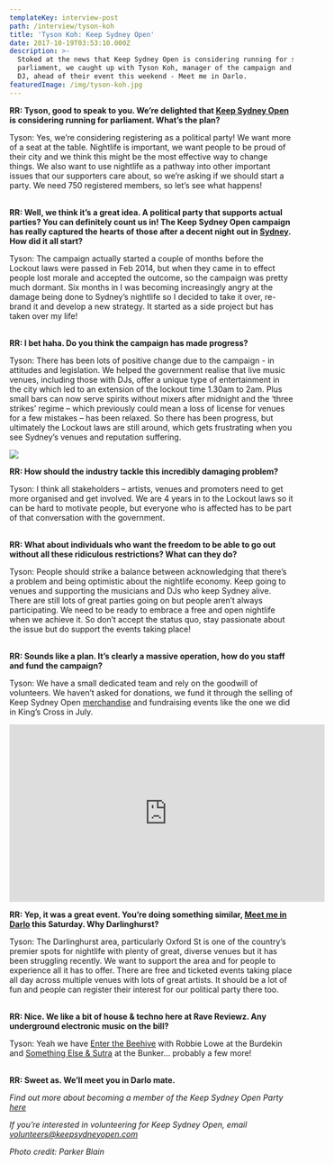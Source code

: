 ```yaml
---
templateKey: interview-post
path: /interview/tyson-koh
title: 'Tyson Koh: Keep Sydney Open'
date: 2017-10-19T03:53:10.000Z
description: >-
  Stoked at the news that Keep Sydney Open is considering running for state
  parliament, we caught up with Tyson Koh, manager of the campaign and FBI radio
  DJ, ahead of their event this weekend - Meet me in Darlo.
featuredImage: /img/tyson-koh.jpg
---
```

**RR: Tyson, good to speak to you. We’re delighted that [Keep Sydney Open](https://www.facebook.com/KeepSydneyOpen/) is considering running for parliament. What’s the plan?**

Tyson: Yes, we’re considering registering as a political party! We want more of a seat at the table. Nightlife is important, we want people to be proud of their city and we think this might be the most effective way to change things. We also want to use nightlife as a pathway into other important issues that our supporters care about, so we’re asking if we should start a party. We need 750 registered members, so let’s see what happens!
<br><br> 

**RR: Well, we think it’s a great idea. A political party that supports actual parties? You can definitely count us in! The Keep Sydney Open campaign has really captured the hearts of those after a decent night out in [Sydney](https://www.ravereviewz.net/Events-Location/Sydney). How did it all start?**

Tyson: The campaign actually started a couple of months before the Lockout laws were passed in Feb 2014, but when they came in to effect people lost morale and accepted the outcome, so the campaign was pretty much dormant.  Six months in I was becoming increasingly angry at the damage being done to Sydney’s nightlife so I decided to take it over, re-brand it and develop a new strategy. It started as a side project but has taken over my life!
<br><br>

**RR: I bet haha. Do you think the campaign has made progress?**

Tyson: There has been lots of positive change due to the campaign - in attitudes and legislation. We helped the government realise that live music venues, including those with DJs, offer a unique type of entertainment in the city which led to an extension of the lockout time 1.30am to 2am. Plus small bars can now serve spirits without mixers after midnight and the ‘three strikes’ regime – which previously could mean a loss of license for venues for a few mistakes – has been relaxed. So there has been progress, but ultimately the Lockout laws are still around, which gets frustrating when you see Sydney’s venues and reputation suffering.

![](/img/keep-sydney-open-rally.jpg)

**RR: How should the industry tackle this incredibly damaging problem?**

Tyson: I think all stakeholders – artists, venues and promoters need to get more organised and get involved. We are 4 years in to the Lockout laws so it can be hard to motivate people, but everyone who is affected has to be part of that conversation with the government.
<br><br> 

**RR: What about individuals who want the freedom to be able to go out without all these ridiculous restrictions? What can they do?**

Tyson: People should strike a balance between acknowledging that there’s a problem and being optimistic about the nightlife economy. Keep going to venues and supporting the musicians and DJs who keep Sydney alive. There are still lots of great parties going on but people aren’t always participating. We need to be ready to embrace a free and open nightlife when we achieve it. So don’t accept the status quo, stay passionate about the issue but do support the events taking place!
<br><br>

**RR: Sounds like a plan. It’s clearly a massive operation, how do you staff and fund the campaign?**

Tyson: We have a small dedicated team and rely on the goodwill of volunteers. We haven’t asked for donations, we fund it through the selling of Keep Sydney Open [merchandise](https://l.facebook.com/l.php?u=http%3A%2F%2Fkeepsydneyopen.merchfanstores.com%2F&h=ATNDcysQsSpaS1DnziazkVfIgbCXE77MHSi8K3dow-KfszuObihdNJ0ojd94KZw42QmCeuYW21rTfZqlRgr2Pv6cpr0aoznN7X-RBC-DiVo2TuRkz1liXOSzdLu7fnVMlCTRk8VW) and fundraising events like the one we did in King’s Cross in July.

<iframe src="https://www.facebook.com/plugins/video.php?href=https%3A%2F%2Fwww.facebook.com%2FKeepSydneyOpen%2Fvideos%2F1622242407808632%2F&show_text=0&width=560" width="560" height="315" style="border:none;overflow:hidden" scrolling="no" frameborder="0" allowTransparency="true" allowFullScreen="true"></iframe>

**RR: Yep, it was a great event. You’re doing something similar, [Meet me in Darlo](https://www.facebook.com/events/292009331276595/?acontext=%7B%22source%22%3A5%2C%22page_id_source%22%3A710458675653681%2C%22action_history%22%3A%5B%7B%22surface%22%3A%22page%22%2C%22mechanism%22%3A%22main_list%22%2C%22extra_data%22%3A%22%7B%5C%22pag) this Saturday. Why Darlinghurst?**

Tyson: The Darlinghurst area, particularly Oxford St is one of the country’s premier spots for nightlife with plenty of great, diverse venues but it has been struggling recently. We want to support the area and for people to experience all it has to offer. There are free and ticketed events taking place all day across multiple venues with lots of great artists. It should be a lot of fun and people can register their interest for our political party there too.
<br><br> 

**RR: Nice. We like a bit of house & techno here at Rave Reviewz. Any underground electronic music on the bill?**

Tyson: Yeah we have [Enter the Beehive](https://www.facebook.com/events/1520321968053994/) with Robbie Lowe at the Burdekin and [Something Else & Sutra](https://www.facebook.com/events/1907952689523000/) at the Bunker… probably a few more!
<br><br>

**RR: Sweet as. We’ll meet you in Darlo mate.**

_Find out more about becoming a member of the Keep Sydney Open Party [here](https://keepsydneyopen.com/)_

_If you’re interested in volunteering for Keep Sydney Open, email [volunteers@keepsydneyopen.com](volunteers@keepsydneyopen.com)_

_Photo credit: Parker Blain_
